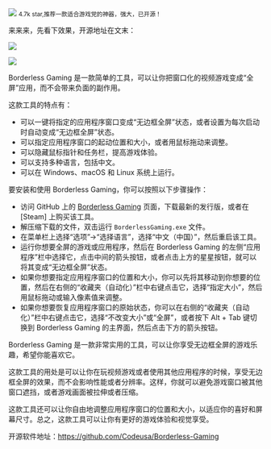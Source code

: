 <img src="/assets/image/240114-全屏-1.png" style="max-width: 70%; height: auto;">
<small>4.7k star,推荐一款适合游戏党的神器，强大，已开源！</small>


来来来，先看下效果，开源地址在文末：

![](/assets/image/240114-全屏-1.png)

![](/assets/image/240114-全屏-2.png)



Borderless Gaming 是一款简单的工具，可以让你把窗口化的视频游戏变成“全屏”应用，而不会带来负面的副作用。

这款工具的特点有：

- 可以一键将指定的应用程序窗口变成“无边框全屏”状态，或者设置为每次启动时自动变成“无边框全屏”状态。
- 可以指定应用程序窗口的起动位置和大小，或者用鼠标拖动来调整。
- 可以隐藏鼠标指针和任务栏，提高游戏体验。
- 可以支持多种语言，包括中文。
- 可以在 Windows、macOS 和 Linux 系统上运行。

要安装和使用 Borderless Gaming，你可以按照以下步骤操作：

- 访问 GitHub 上的 [Borderless Gaming](^3^) 页面，下载最新的发行版，或者在 [Steam] 上购买该工具。
- 解压缩下载的文件，双击运行 `BorderlessGaming.exe` 文件。
- 在菜单栏上选择“选项”→“选择语言”，选择“中文（中国）”，然后重启该工具。
- 运行你想要全屏的游戏或应用程序，然后在 Borderless Gaming 的左侧“应用程序”栏中选择它，点击中间的箭头按钮，或者点击上方的星星按钮，就可以将其变成“无边框全屏”状态。
- 如果你想要指定应用程序窗口的位置和大小，你可以先将其移动到你想要的位置，然后在右侧的“收藏夹（自动化）”栏中右键点击它，选择“指定大小”，然后用鼠标拖动或输入像素值来调整。
- 如果你想要恢复应用程序窗口的原始状态，你可以在右侧的“收藏夹（自动化）”栏中右键点击它，选择“不改变大小”或“全屏”，或者按下 Alt + Tab 键切换到 Borderless Gaming 的主界面，然后点击下方的箭头按钮。

Borderless Gaming 是一款非常实用的工具，可以让你享受无边框全屏的游戏乐趣，希望你能喜欢它。

这款工具的用处是可以让你在玩视频游戏或者使用其他应用程序的时候，享受无边框全屏的效果，而不会影响性能或者分辨率。这样，你就可以避免游戏窗口被其他窗口遮挡，或者游戏画面被拉伸或者压缩。

这款工具还可以让你自由地调整应用程序窗口的位置和大小，以适应你的喜好和屏幕尺寸。总之，这款工具可以让你有更好的游戏体验和视觉享受。

开源软件地址：https://github.com/Codeusa/Borderless-Gaming